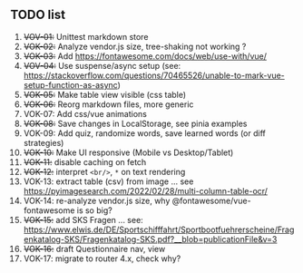 ## TODO list

1. ~~VOV-01:~~ Unittest markdown store
1. ~~VOK-02:~~ Analyze vendor.js size, tree-shaking not working ?
1. ~~VOK-03:~~ Add https://fontawesome.com/docs/web/use-with/vue/
1. ~~VOV-04:~~ Use suspense/async setup (see: https://stackoverflow.com/questions/70465526/unable-to-mark-vue-setup-function-as-async)
1. ~~VOK-05:~~ Make table view visible (css table)
1. ~~VOK-06:~~ Reorg markdown files, more generic
1. VOK-07: Add css/vue animations
1. ~~VOK-08:~~ Save changes in LocalStorage, see pinia examples
1. VOK-09: Add quiz, randomize words, save learned words (or diff strategies)
1. ~~VOK-10:~~ Make UI responsive (Mobile vs Desktop/Tablet)
1. ~~VOK-11:~~ disable caching on fetch 
1. ~~VOK-12:~~ interpret `<br/>`, `*` on text rendering
1. VOK-13: extract table (csv) from image ... see https://pyimagesearch.com/2022/02/28/multi-column-table-ocr/
1. VOK-14: re-analyze vendor.js size, why @fontawesome/vue-fontawesome is so big?
1. ~~VOK-15:~~ add SKS Fragen ... see: https://www.elwis.de/DE/Sportschifffahrt/Sportbootfuehrerscheine/Fragenkatalog-SKS/Fragenkatalog-SKS.pdf?__blob=publicationFile&v=3
1. ~~VOK-16:~~ draft Questionnaire nav, view
1. VOK-17: migrate to router 4.x, check why?